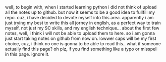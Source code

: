 well, to begin with, when i started learning python i did not think of upload all the notes up to github.
but now it seems to be a good idea to fullfill my repo. cuz, i have decided to devote myself into this area.
apparently i am just trying my best to write this all jorney in english, as a perfect way to train myself, not just my SC skills, and my
english technique...
about the first few notes, well, i think i will not be able to upload them to here. so i am gonna just start taking notes on github from
now on.
lowwer caps will be my first choice, cuz, i think no one is gonna to be able to read this..
what if someone actually find this page? oh plz, if you find something like a typo or misspell in this page.
ignore it.
